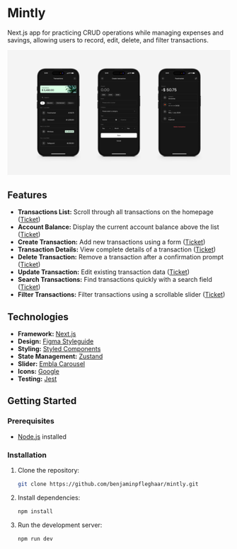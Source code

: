 # Mintly

Next.js app for practicing CRUD operations while managing expenses and savings, allowing users to record, edit, delete,
and filter transactions.

![Mockup](./assets/mockup.jpg)

## Features

- **Transactions List:** Scroll through all transactions on the
  homepage ([Ticket](./assets/features/01_transactions-list/README.md))
- **Account Balance:** Display the current account balance above the
  list ([Ticket](./assets/features/02_account-balance/README.md))
- **Create Transaction:** Add new transactions using a
  form ([Ticket](./assets/features/03_create-transaction/README.md))
- **Transaction Details:** View complete details of a
  transaction ([Ticket](./assets/features/04_transaction-details/README.md))
- **Delete Transaction:** Remove a transaction after a confirmation
  prompt ([Ticket](./assets/features/05_delete-transaction/README.md))
- **Update Transaction:** Edit existing transaction data ([Ticket](./assets/features/06_update-transaction/README.md))
- **Search Transactions:** Find transactions quickly with a search
  field ([Ticket](./assets/features/07_search-transactions/README.md))
- **Filter Transactions:** Filter transactions using a scrollable
  slider ([Ticket](./assets/features/08_filter-transactions/README.md))

## Technologies

- **Framework:** [Next.js](https://nextjs.org)
- **Design:** [Figma Styleguide](https://www.figma.com/design/DimQ0kYK6oqva5Zy1L4Hzv/Mintly-Styleguide?node-id=2062-350)
- **Styling:** [Styled Components](https://styled-components.com/)
- **State Management:** [Zustand](https://zustand-demo.pmnd.rs/)
- **Slider:** [Embla Carousel](https://www.embla-carousel.com/)
- **Icons:** [Google](https://fonts.google.com/icons)
- **Testing:** [Jest](https://jestjs.io/)

## Getting Started

### Prerequisites

- [Node.js](https://nodejs.org) installed

### Installation

1. Clone the repository:

    ```bash
    git clone https://github.com/benjaminpfleghaar/mintly.git
    ```

2. Install dependencies:

    ```bash
    npm install
    ```

3. Run the development server:

    ```bash
    npm run dev
    ```

